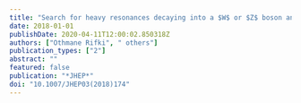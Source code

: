 ```yaml
---
title: "Search for heavy resonances decaying into a $W$ or $Z$ boson and a Higgs boson in final states with leptons and $b$-jets in 36 fb$^-1$ of $sqrt s = 13$ TeV $pp$ collisions with the ATLAS detector"
date: 2018-01-01
publishDate: 2020-04-11T12:00:02.850318Z
authors: ["Othmane Rifki", " others"]
publication_types: ["2"]
abstract: ""
featured: false
publication: "*JHEP*"
doi: "10.1007/JHEP03(2018)174"
---
```


